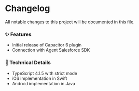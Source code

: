 # Changelog

All notable changes to this project will be documented in this file.


### ✨ Features

- Initial release of Capacitor 6 plugin
- Connection with Agent Salesforce SDK

### 🔧 Technical Details

- TypeScript 4.1.5 with strict mode
- iOS implementation in Swift
- Android implementation in Java